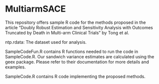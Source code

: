 # MultiarmSACE
This repository offers sample R code for the methods proposed in the article “Doubly Robust Estimation and Sensitivity Analysis with Outcomes Truncated by Death in Multi-arm Clinical Trials” by Tong et al.

ntp.rdata: The dataset used for analysis. 

SampleCodeFun.R contains R functions needed to run the code in SampleCode.R. Our sandwich variance estimates are calculated using the geex package. Please refer to their documentation for more details and examples.

SampleCode.R contains R code implementing the proposed methods.
